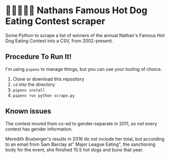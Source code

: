 # 🌭🌭🌭🤢🤮 Nathans Famous Hot Dog Eating Contest scraper
Some Python to scrape a list of winners of the annual Nathan's Famous Hot Dog Eating Contest into a CSV, from 2002-present.

## Procedure To Run It!
I'm using `pipenv` to manage things, but you can use your tooling of choice.

1. Clone or download this repository
2. `cd` into the directory
3. `pipenv install`
4. `pipenv run python scrape.py`

## Known issues
The contest moved from co-ed to gender-separate in 2011, so not every contest has gender information.

Meredith Boxberger's results in 2016 do not include her total, but according to an email from Sam Barclay at" Major League Eating", the sanctioning body for the event, she finished 15.5 hot dogs and buns that year.
